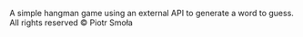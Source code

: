 A simple hangman game using an external API to generate a word to guess.
All rights reserved © Piotr Smoła
